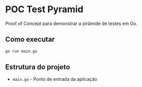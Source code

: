 # POC Test Pyramid

Proof of Concept para demonstrar a pirâmide de testes em Go.

## Como executar

```bash
go run main.go
```

## Estrutura do projeto

- `main.go` - Ponto de entrada da aplicação
